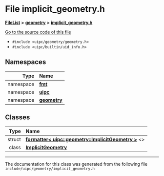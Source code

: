 

# File implicit\_geometry.h



[**FileList**](files.md) **>** [**geometry**](dir_04894967a28d068f10a69f6e8a07a2cb.md) **>** [**implicit\_geometry.h**](implicit__geometry_8h.md)

[Go to the source code of this file](implicit__geometry_8h_source.md)



* `#include <uipc/geometry/geometry.h>`
* `#include <uipc/builtin/uid_info.h>`













## Namespaces

| Type | Name |
| ---: | :--- |
| namespace | [**fmt**](namespacefmt.md) <br> |
| namespace | [**uipc**](namespaceuipc.md) <br> |
| namespace | [**geometry**](namespaceuipc_1_1geometry.md) <br> |


## Classes

| Type | Name |
| ---: | :--- |
| struct | [**formatter&lt; uipc::geometry::ImplicitGeometry &gt;**](structfmt_1_1formatter_3_01uipc_1_1geometry_1_1_implicit_geometry_01_4.md) &lt;&gt;<br> |
| class | [**ImplicitGeometry**](classuipc_1_1geometry_1_1_implicit_geometry.md) <br> |



















































------------------------------
The documentation for this class was generated from the following file `include/uipc/geometry/implicit_geometry.h`

